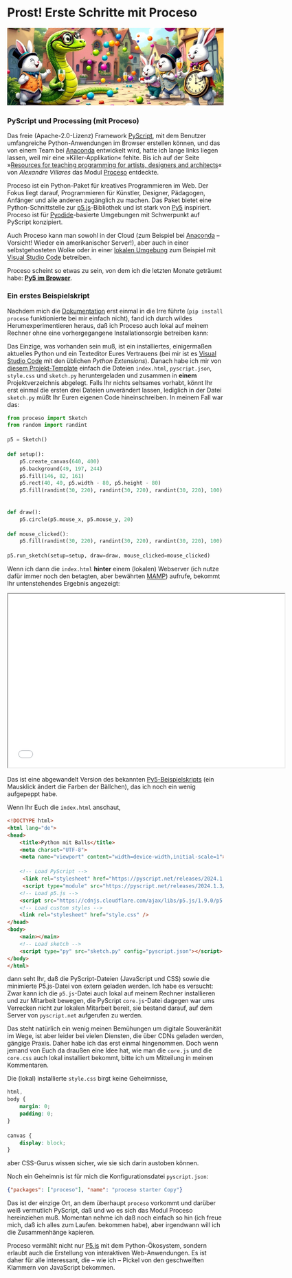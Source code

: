 # Prost! Erste Schritte mit Proceso

[![](images/proseco-b.jpg)](https://www.flickr.com/photos/schockwellenreiter/54621770541/)

### PyScript und Processing (mit Proceso)

Das freie (Apache-2.0-Lizenz) Framework [PyScript](http://cognitiones.kantel-chaos-team.de/programmierung/python/pyscript.html), mit dem Benutzer umfangreiche Python-Anwendungen im Browser erstellen können, und das von einem Team bei [Anaconda](http://cognitiones.kantel-chaos-team.de/programmierung/python/anaconda.html) entwickelt wird, hatte ich lange links liegen lassen, weil mir eine »Killer-Applikation« fehlte. Bis ich auf der Seite »[Resources for teaching programming for artists, designers and architects](https://abav.lugaralgum.com/Resources-for-teaching-programming/)« von *Alexandre Villares* das Modul [Proceso](https://proceso.cc/) entdeckte.

Proceso ist ein Python-Paket für kreatives Programmieren im Web. Der Fokus liegt darauf, Programmieren für Künstler, Designer, Pädagogen, Anfänger und alle anderen zugänglich zu machen. Das Paket bietet eine Python-Schnittstelle zur [p5.js](http://cognitiones.kantel-chaos-team.de/programmierung/creativecoding/processing/p5js.html)-Bibliothek und ist stark von [Py5](http://cognitiones.kantel-chaos-team.de/programmierung/creativecoding/processing/py5.html) inspiriert. Proceso ist für [Pyodide](http://cognitiones.kantel-chaos-team.de/programmierung/python/pyodide.html)-basierte Umgebungen mit Schwerpunkt auf PyScript konzipiert.

Auch Proceso kann man sowohl in der Cloud (zum Beispiel bei [Anaconda](https://pyscript.com/) – Vorsicht! Wieder ein amerikanischer Server!), aber auch in einer selbstgehosteten Wolke oder in einer [lokalen Umgebung](https://proceso.cc/welcome/getting_started#local-anaconda-vs-code) zum Beispiel mit [Visual Studio Code](http://cognitiones.kantel-chaos-team.de/produktivitaet/visualstudiocode.html) betreiben.

Proceso scheint so etwas zu sein, von dem ich die letzten Monate geträumt habe: **[Py5 im Browser](https://kantel.github.io/posts/2024072701_py5_pyscript/)**.

### Ein erstes Beispielskript

Nachdem mich die [Dokumentation](https://proceso.cc/welcome/getting_started#local-anaconda-vs-code) erst einmal in die Irre führte (`pip install proceso` funktionierte bei mir einfach nicht), fand ich durch wildes Herumexperimentieren heraus, daß ich Proceso auch lokal auf meinem Rechner ohne eine vorhergegangene Installationsorgie betreiben kann:

Das Einzige, was vorhanden sein muß, ist ein installiertes, einigermaßen aktuelles Python und ein Texteditor Eures Vertrauens (bei mir ist es [Visual Studio Code](http://cognitiones.kantel-chaos-team.de/produktivitaet/visualstudiocode.html) mit den üblichen *Python Extensions*). Danach habe ich mir von [diesem Projekt-Template](https://pyscript.com/@4b2d42a1-0e0c-430f-8b20-4b2c7ff0dc3e/58197361-1c5f-4d47-93a9-91570255fe85/latest?files=index.html) einfach die Dateien `index.html`, `pyscript.json`, `style.css` und `sketch.py` heruntergeladen und zusammen in **einem** Projektverzeichnis abgelegt. Falls Ihr nichts seltsames vorhabt, könnt Ihr erst einmal die ersten drei Dateien unverändert lassen, lediglich in der Datei `sketch.py` müßt Ihr Euren eigenen Code hineinschreiben. In meinem Fall war das:

~~~python
from proceso import Sketch
from random import randint

p5 = Sketch()

def setup():
    p5.create_canvas(640, 400)
    p5.background(49, 197, 244)
    p5.fill(146, 82, 161)
    p5.rect(40, 40, p5.width - 80, p5.height - 80)
    p5.fill(randint(30, 220), randint(30, 220), randint(30, 220), 100)


def draw():
    p5.circle(p5.mouse_x, p5.mouse_y, 20)

def mouse_clicked():
    p5.fill(randint(30, 220), randint(30, 220), randint(30, 220), 100)

p5.run_sketch(setup=setup, draw=draw, mouse_clicked=mouse_clicked)
~~~

Wenn ich dann die `index.html` **hinter** einem (lokalen) Webserver (ich nutze dafür immer noch den betagten, aber bewährten [MAMP](http://cognitiones.kantel-chaos-team.de/webworking/mamp.html)) aufrufe, bekommt Ihr untenstehendes Ergebnis angezeigt:

<iframe src="proseco/index.html" width="644" height="404"></iframe>

Das ist eine abgewandelt Version des bekannten [Py5-Beispielskripts](https://py5coding.org/index.html) (ein Mausklick ändert die Farben der Bällchen), das ich noch ein wenig aufgepeppt habe.

Wenn Ihr Euch die `index.html` anschaut,

~~~html
<!DOCTYPE html>
<html lang="de">
<head>
    <title>Python mit Balls</title>
    <meta charset="UTF-8">
    <meta name="viewport" content="width=device-width,initial-scale=1">
    
    <!-- Load PyScript -->
     <link rel="stylesheet" href="https://pyscript.net/releases/2024.1.3/core.css" />
     <script type="module" src="https://pyscript.net/releases/2024.1.3/core.js"></script> 
    <!-- Load p5.js -->
    <script src="https://cdnjs.cloudflare.com/ajax/libs/p5.js/1.9.0/p5.min.js"></script>
    <!-- Load custom styles -->
    <link rel="stylesheet" href="style.css" />
</head>
<body>
    <main></main>   
    <!-- Load sketch -->
    <script type="py" src="sketch.py" config="pyscript.json"></script>
</body>
</html>
~~~

dann seht Ihr, daß die PyScript-Dateien (JavaScript und CSS) sowie die minimierte P5.js-Datei von extern geladen werden. Ich habe es versucht: Zwar kann ich die `p5.js`-Datei auch lokal auf meinem Rechner installieren und zur Mitarbeit bewegen, die PyScript `core.js`-Datei dagegen war ums Verrecken nicht zur lokalen Mitarbeit bereit, sie bestand darauf, auf dem Server von `pyscript.net` aufgerufen zu werden.

Das steht natürlich ein wenig meinen Bemühungen um digitale Souveränität im Wege, ist aber leider bei vielen Diensten, die über CDNs geladen werden, gängige Praxis. Daher habe ich das erst einmal hingenommen. Doch wenn jemand von Euch da draußen eine Idee hat, wie man die `core.js` und die `core.css` auch lokal installiert bekommt, bitte ich um Mitteilung in meinen Kommentaren.

Die (lokal) installierte `style.css` birgt keine Geheimnisse,

~~~css
html,
body {
    margin: 0;
    padding: 0;
}

canvas {
    display: block;
}
~~~

aber CSS-Gurus wissen sicher, wie sie sich darin austoben können.

Noch ein Geheimnis ist für mich die Konfigurationsdatei `pyscript.json`:

~~~json
{"packages": ["proceso"], "name": "proceso starter Copy"}
~~~

Das ist der einzige Ort, an dem überhaupt `proceso` vorkommt und darüber weiß vermutlich PyScript, daß und wo es sich das Modul Proceso hereinziehen muß. Momentan nehme ich daß noch einfach so hin (ich freue mich, daß ich alles zum Laufen. bekommen habe), aber irgendwann will ich die Zusammenhänge kapieren.

Proceso vermählt nicht nur [P5.js](http://cognitiones.kantel-chaos-team.de/programmierung/creativecoding/processing/p5js.html) mit dem Python-Ökosystem, sondern erlaubt auch die Erstellung von interaktiven Web-Anwendungen. Es ist daher für alle interessant, die – wie ich – Pickel von den geschweiften Klammern von JavaScript bekommen.